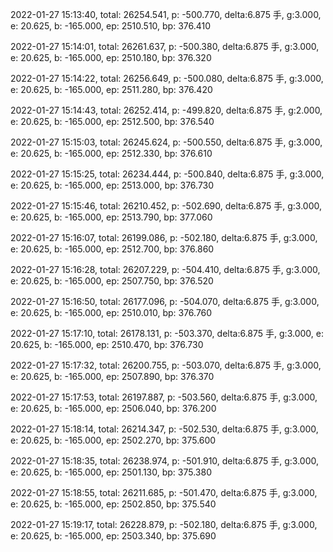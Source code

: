 2022-01-27 15:13:40, total: 26254.541, p: -500.770, delta:6.875 手, g:3.000, e: 20.625, b: -165.000, ep: 2510.510, bp: 376.410

2022-01-27 15:14:01, total: 26261.637, p: -500.380, delta:6.875 手, g:3.000, e: 20.625, b: -165.000, ep: 2510.180, bp: 376.320

2022-01-27 15:14:22, total: 26256.649, p: -500.080, delta:6.875 手, g:3.000, e: 20.625, b: -165.000, ep: 2511.280, bp: 376.420

2022-01-27 15:14:43, total: 26252.414, p: -499.820, delta:6.875 手, g:2.000, e: 20.625, b: -165.000, ep: 2512.500, bp: 376.540

2022-01-27 15:15:03, total: 26245.624, p: -500.550, delta:6.875 手, g:3.000, e: 20.625, b: -165.000, ep: 2512.330, bp: 376.610

2022-01-27 15:15:25, total: 26234.444, p: -500.840, delta:6.875 手, g:3.000, e: 20.625, b: -165.000, ep: 2513.000, bp: 376.730

2022-01-27 15:15:46, total: 26210.452, p: -502.690, delta:6.875 手, g:3.000, e: 20.625, b: -165.000, ep: 2513.790, bp: 377.060

2022-01-27 15:16:07, total: 26199.086, p: -502.180, delta:6.875 手, g:3.000, e: 20.625, b: -165.000, ep: 2512.700, bp: 376.860

2022-01-27 15:16:28, total: 26207.229, p: -504.410, delta:6.875 手, g:3.000, e: 20.625, b: -165.000, ep: 2507.750, bp: 376.520

2022-01-27 15:16:50, total: 26177.096, p: -504.070, delta:6.875 手, g:3.000, e: 20.625, b: -165.000, ep: 2510.010, bp: 376.760

2022-01-27 15:17:10, total: 26178.131, p: -503.370, delta:6.875 手, g:3.000, e: 20.625, b: -165.000, ep: 2510.470, bp: 376.730

2022-01-27 15:17:32, total: 26200.755, p: -503.070, delta:6.875 手, g:3.000, e: 20.625, b: -165.000, ep: 2507.890, bp: 376.370

2022-01-27 15:17:53, total: 26197.887, p: -503.560, delta:6.875 手, g:3.000, e: 20.625, b: -165.000, ep: 2506.040, bp: 376.200

2022-01-27 15:18:14, total: 26214.347, p: -502.530, delta:6.875 手, g:3.000, e: 20.625, b: -165.000, ep: 2502.270, bp: 375.600

2022-01-27 15:18:35, total: 26238.974, p: -501.910, delta:6.875 手, g:3.000, e: 20.625, b: -165.000, ep: 2501.130, bp: 375.380

2022-01-27 15:18:55, total: 26211.685, p: -501.470, delta:6.875 手, g:3.000, e: 20.625, b: -165.000, ep: 2502.850, bp: 375.540

2022-01-27 15:19:17, total: 26228.879, p: -502.180, delta:6.875 手, g:3.000, e: 20.625, b: -165.000, ep: 2503.340, bp: 375.690